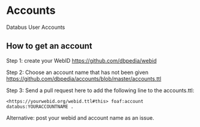 # Accounts
Databus User Accounts

## How to get an account
Step 1: create your WebID https://github.com/dbpedia/webid

Step 2: Choose an account name that has not been given https://github.com/dbpedia/accounts/blob/master/accounts.ttl

Step 3: Send a pull request here to add the following line to the accounts.ttl:

`<https://yourwebid.org/webid.ttl#this> foaf:account databus:YOURACCOUNTNAME .`

Alternative: post your webid and account name as an issue. 
